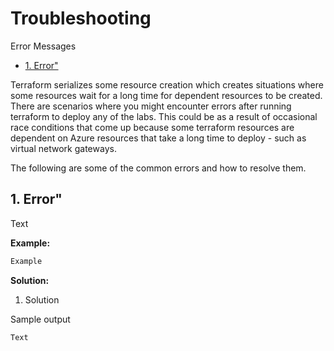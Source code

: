 
# Troubleshooting <!-- omit from toc -->

Error Messages
- [1. Error"](#1-error)

Terraform serializes some resource creation which creates situations where some resources wait for a long time for dependent resources to be created. There are scenarios where you might encounter errors after running terraform to deploy any of the labs. This could be as a result of occasional race conditions that come up because some terraform resources are dependent on Azure resources that take a long time to deploy - such as virtual network gateways.

The following are some of the common errors and how to resolve them.


## 1. Error"

Text

**Example:**

```sh
Example
```

**Solution:**

1. Solution

Sample output

```sh
Text
```

